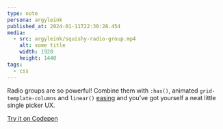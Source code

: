 ```yaml
---
type: note
persona: argyleink
published_at: 2024-01-11T22:30:28.454
media:
  - src: argyleink/squishy-radio-group.mp4
    alt: some title
    width: 1920
    height: 1440
tags: 
  - css
---
```


Radio groups are so powerful! Combine them with `:has()`, animated `grid-template-columns` 
and `linear()` [easing](https://open-props.style/#easing) and you've got yourself 
a neat little single picker UX.

[Try it on Codepen](https://codepen.io/argyleink/pen/ExMgWLe)